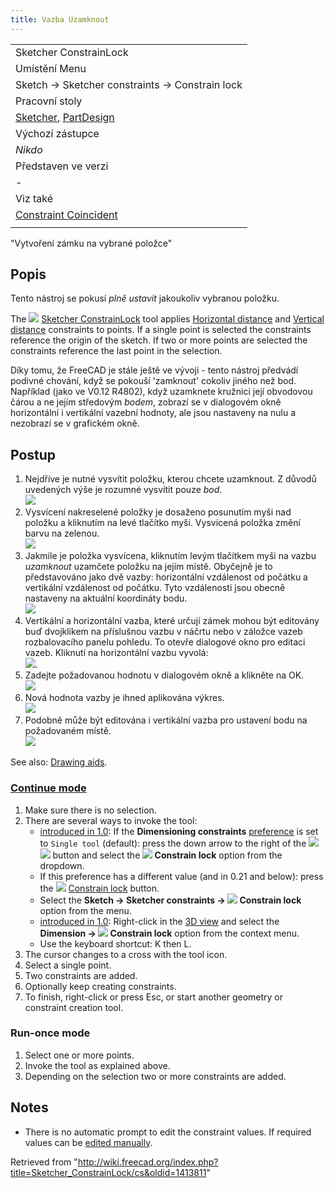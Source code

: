 ```yaml
---
title: Vazba Uzamknout
---
```

|  |
| --- |
| Sketcher ConstrainLock |
| Umístění Menu |
| Sketch → Sketcher constraints → Constrain lock |
| Pracovní stoly |
| [Sketcher](/Sketcher_Workbench/cs "Sketcher Workbench/cs"), [PartDesign](/PartDesign_Workbench/cs "PartDesign Workbench/cs") |
| Výchozí zástupce |
| *Nikdo* |
| Představen ve verzi |
| - |
| Viz také |
| [Constraint Coincident](/index.php?title=Sketcher_ConstrainBlock/cs&action=edit&redlink=1 "Sketcher ConstrainBlock/cs (page does not exist)") |
|  |

"Vytvoření zámku na vybrané položce"

## Popis

Tento nástroj se pokusí *plně ustavit* jakoukoliv vybranou položku.

The ![](/images/Sketcher_ConstrainLock.svg) [Sketcher ConstrainLock](/Sketcher_ConstrainLock "Sketcher ConstrainLock") tool applies [Horizontal distance](/Sketcher_ConstrainDistanceX "Sketcher ConstrainDistanceX") and [Vertical distance](/Sketcher_ConstrainDistanceY "Sketcher ConstrainDistanceY") constraints to points. If a single point is selected the constraints reference the origin of the sketch. If two or more points are selected the constraints reference the last point in the selection.

Díky tomu, že FreeCAD je stále ještě ve vývoji - tento nástroj předvádí podivné chování, když se pokouší 'zamknout' cokoliv jiného než bod. Například (jako ve V0.12 R4802), když uzamknete kružnici její obvodovou čárou a ne jejím středovým *bodem*, zobrazí se v dialogovém okně horizontální i vertikální vazební hodnoty, ale jsou nastaveny na nulu a nezobrazí se v grafickém okně.

## Postup

1. Nejdříve je nutné vysvítit položku, kterou chcete uzamknout. Z důvodů uvedených výše je rozumné vysvítit pouze *bod*.  
   ![](/images/LockConstraint1.png)
2. Vysvícení nakreselené položky je dosaženo posunutím myši nad položku a kliknutím na levé tlačítko myši.
   Vysvícená položka změní barvu na zelenou.  
   ![](/images/LockConstraint2.png)
3. Jakmile je položka vysvícena, kliknutím levým tlačítkem myši na vazbu *uzamknout* uzamčete položku na jejím místě. Obyčejně je to představováno jako dvě vazby: horizontální vzdálenost od počátku a vertikální vzdálenost od počátku. Tyto vzdálenosti jsou obecně nastaveny na aktuální koordináty bodu.  
   ![](/images/LockConstraint3.png)
4. Vertikální a horizontální vazba, které určují zámek mohou být editovány buď dvojklikem na příslušnou vazbu v náčrtu nebo v záložce vazeb rozbalovacího panelu pohledu. To otevře dialogové okno pro editaci vazeb. Kliknutí na horizontální vazbu vyvolá:  
   ![](/images/LockConstraint4.png).
5. Zadejte požadovanou hodnotu v dialogovém okně a klikněte na OK.  
   ![](/images/LockConstraint5.png)
6. Nová hodnota vazby je ihned aplikována výkres.  
   ![](/images/LockConstraint6.png)
7. Podobně může být editována i vertikální vazba pro ustavení bodu na požadovaném místě.  
   ![](/images/LockConstraint7.png)

See also: [Drawing aids](/Sketcher_Workbench#Drawing_aids "Sketcher Workbench").

### [Continue mode](/Sketcher_Workbench#Continue_modes "Sketcher Workbench")

1. Make sure there is no selection.
2. There are several ways to invoke the tool:
   * [introduced in 1.0](/Release_notes_1.0 "Release notes 1.0"): If the **Dimensioning constraints** [preference](/Sketcher_Preferences#General "Sketcher Preferences") is set to `Single tool` (default): press the down arrow to the right of the ![](/images/Sketcher_Dimension.svg)![](/images/Toolbar_flyout_arrow.svg) button and select the **![](/images/Sketcher_ConstrainLock.svg) Constrain lock** option from the dropdown.
   * If this preference has a different value (and in 0.21 and below): press the ![](/images/Sketcher_ConstrainLock.svg) [Constrain lock](/Sketcher_ConstrainLock "Sketcher ConstrainLock") button.
   * Select the **Sketch → Sketcher constraints → ![](/images/Sketcher_ConstrainLock.svg) Constrain lock** option from the menu.
   * [introduced in 1.0](/Release_notes_1.0 "Release notes 1.0"): Right-click in the [3D view](/3D_view "3D view") and select the **Dimension → ![](/images/Sketcher_ConstrainLock.svg) Constrain lock** option from the context menu.
   * Use the keyboard shortcut: K then L.
3. The cursor changes to a cross with the tool icon.
4. Select a single point.
5. Two constraints are added.
6. Optionally keep creating constraints.
7. To finish, right-click or press Esc, or start another geometry or constraint creation tool.

### Run-once mode

1. Select one or more points.
2. Invoke the tool as explained above.
3. Depending on the selection two or more constraints are added.

## Notes

* There is no automatic prompt to edit the constraint values. If required values can be [edited manually](/Sketcher_Workbench#Edit_constraints "Sketcher Workbench").

Retrieved from "<http://wiki.freecad.org/index.php?title=Sketcher_ConstrainLock/cs&oldid=1413811>"